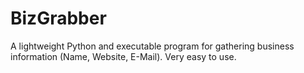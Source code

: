 # BizGrabber
A lightweight Python and executable program for gathering business information (Name, Website, E-Mail). Very easy to use.
